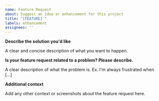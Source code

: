 ```yaml
---
name: Feature Request
about: Suggest an idea or enhancement for this project
title: "[FEATURE] "
labels: enhancement
assignees: ''
---
```


**Describe the solution you'd like**

A clear and concise description of what you want to happen.

**Is your feature request related to a problem? Please describe.**

A clear description of what the problem is. Ex. I'm always frustrated when [...]

**Additional context**

Add any other context or screenshots about the feature request here.
